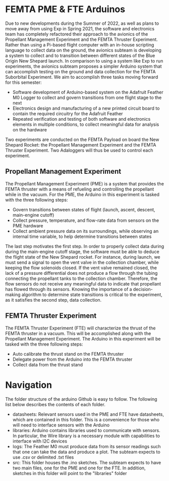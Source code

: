 # FEMTA PME & FTE Arduinos

Due to new developments during the Summer of 2022, as well as plans to move away from using Exp in Spring 2021, the software and electronics team has completely refactored their approach to the avionics of the Propellant Management Experiment and the FEMTA Thruster Experiment. Rather than using a Pi-based flight computer with an in-house scripting language to collect data on the ground, the avionics subteam is developing a system to collect and to transition between different states of the Blue Origin New Shepard  launch. In comparison to using a system like Exp to run experiments, the avionics subteam proposes a simpler Arduino system that can accomplish testing on the ground and data collection for the FEMTA Suborbital Experiment. We aim to accomplish three tasks moving forward for this semester:

- Software development of Arduino-based system on the Adafruit Feather M0 Logger to collect and govern transitions from one flight stage to the next
- Electronics design and manufacturing of a new printed circuit board to contain the required circuitry for the Adafruit Feather
- Repeated verification and testing of both software and electronics elements in multiple conditions, to collect meaningful data for analysis on the hardware

Two experiments are conducted on the FEMTA Payload on board the New Shepard Rocket: the Propellant Management Experiment and the FEMTA Thruster Experiment. Two Adaloggers will thus be used to control each experiment.

## Propellant Management Experiment

The Propellant Management Experiment (PME) is a system that provides the FEMTA thruster with a means of refueling and controlling the propellant while in the vacuum. For the PME, the Arduino in this experiment is tasked with the three following steps:

- Govern transitions between states of flight (launch, ascent, descent, main-engine cutoff)
- Collect pressure, temperature, and flow-rate data from sensors on the PME hardware 
- Collect ambient pressure data on its surroundings, while observing an internal time variable, to help determine transitions between states

The last step motivates the first step. In order to properly collect data during during the main-engine cutoff stage, the software must be able to deduce the flight state of the New Shepard rocket. For instance, during launch, we must send a signal to open the vent valve in the collection chamber, while keeping the flow solenoids closed. If the vent valve remained closed, the lack of a pressure differential does not produce a flow through the tubing connecting the propellant tanks to the collection chamber. Therefore, the flow sensors do not receive any meaningful data to indicate that propellant has flowed through its sensors. Knowing the importance of a decision-making algorithm to determine state transitions is critical to the experiment, as it satisfies the second step, data collection.

## FEMTA Thruster Experiment

The FEMTA Thruster Experiment (FTE) will characterize the thrust of the FEMTA thruster in a vacuum. This will be accomplished along with the Propellant Management Experiment. The Arduino in this experiment will be tasked with the three following steps:

- Auto calibrate the thrust stand on the FEMTA thruster
- Delegate power from the Arduino into the FEMTA thruster
- Collect data from the thrust stand

# Navigation

The folder structure of the arduino Github is easy to follow. The following list below describes the contents of each folder.

- datasheets: Relevant sensors used in the PME and FTE have datasheets, which are contained in this folder. This is a convenience for those who will need to interface sensors with the Arduino
- libraries: Arduino contains libraries used to communicate with sensors. In particular, the Wire library is a necessary module with capabilities to interface with I2C devices
- logs: The Feather M0 must produce data from its sensor readings such that one can take the data and produce a plot. The subteam expects to use .csv or delimited .txt files
- src: This folder houses the .ino sketches. The subteam expects to have two main files, one for the PME and one for the FTE. In addition, sketches in this folder will point to the "libraries" folder

